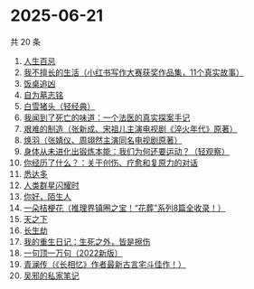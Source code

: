 # 2025-06-21

共 20 条

<!-- BEGIN WEREAD -->
<!-- 最后更新时间 2025-06-21 19:07:13 +0800 -->
1. [人生百忌](https://weread.qq.com/web/bookDetail/fb0326d0813ab6d8fg0183a6)
1. [我不擅长的生活（小红书写作大赛获奖作品集，11个真实故事）](https://weread.qq.com/web/bookDetail/7ed32240813aba03ag013218)
1. [饭桌追凶](https://weread.qq.com/web/bookDetail/ed032fd0813aba051g014bd0)
1. [自为墓志铭](https://weread.qq.com/web/bookDetail/7e7326805c036d7e7b7a204)
1. [白雪猪头（轻经典）](https://weread.qq.com/web/bookDetail/273323e0813aba083g017621)
1. [我闻到了死亡的味道：一个法医的真实探案手记](https://weread.qq.com/web/bookDetail/2f7320f0813aba05cg0151b2)
1. [艰难的制造（张新成、宋祖儿主演电视剧《淬火年代》原著）](https://weread.qq.com/web/bookDetail/a3732620595a72a376b89e4)
1. [焕羽（张婧仪、周翊然主演同名电视剧原著）](https://weread.qq.com/web/bookDetail/65d32410813ab8df9g0149ab)
1. [身体从未进化出锻炼本能：我们为何还要运动？（轻观察）](https://weread.qq.com/web/bookDetail/cdd32720813ab9fd8g012fa0)
1. [你经历了什么？：关于创伤、疗愈和复原力的对话](https://weread.qq.com/web/bookDetail/8fc32d807290851f8fcad72)
1. [悉达多](https://weread.qq.com/web/bookDetail/dac326e0813ab9fcbg014003)
1. [人类群星闪耀时](https://weread.qq.com/web/bookDetail/5a6326b0813aba023g01325c)
1. [你好，陌生人](https://weread.qq.com/web/bookDetail/9f532000813aba09ag011847)
1. [一朵桔梗花（推理界镇圈之宝！“花葬”系列8篇全收录！）](https://weread.qq.com/web/bookDetail/78a32ba0813aba065g0179fc)
1. [天之下](https://weread.qq.com/web/bookDetail/4de326a0721770aa4de95f4)
1. [长生劫](https://weread.qq.com/web/bookDetail/7df32f80813ab9fcfg0196f6)
1. [我的重生日记：生死之外，皆是擦伤](https://weread.qq.com/web/bookDetail/d7432640813ab9560g013cc5)
1. [一句顶一万句（2022新版）](https://weread.qq.com/web/bookDetail/3de32670813ab703eg013597)
1. [青澜传（《长相忆》作者最新古言宅斗佳作！）](https://weread.qq.com/web/bookDetail/b9c32090813ab9ff1g01965a)
1. [吴邪的私家笔记](https://weread.qq.com/web/bookDetail/2c932320813aba08fg0129b2)
<!-- END WEREAD -->